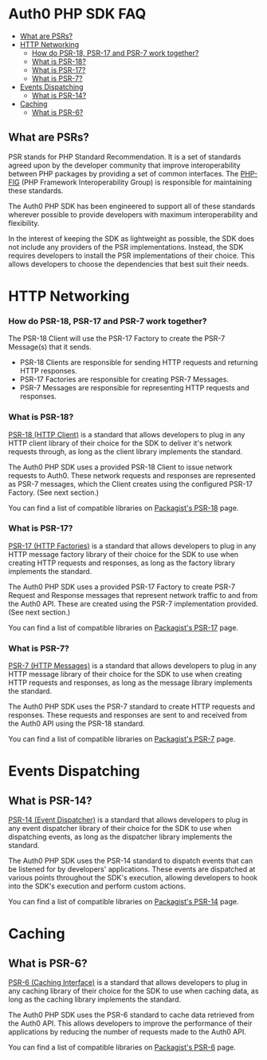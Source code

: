 # Auth0 PHP SDK FAQ

- [What are PSRs?](#what-are-psrs)
- [HTTP Networking](#http-networking)
  - [How do PSR-18, PSR-17 and PSR-7 work together?](#how-do-psr-18-psr-17-and-psr-7-work-together)
  - [What is PSR-18?](#what-is-psr-18)
  - [What is PSR-17?](#what-is-psr-17)
  - [What is PSR-7?](#what-is-psr-7)
- [Events Dispatching](#events-dispatching)
  - [What is PSR-14?](#what-is-psr-14)
- [Caching](#caching)
  - [What is PSR-6?](#what-is-psr-6)

## What are PSRs?

PSR stands for PHP Standard Recommendation. It is a set of standards agreed upon by the developer community that improve interoperability between PHP packages by providing a set of common interfaces. The [PHP-FIG](https://www.php-fig.org/) (PHP Framework Interoperability Group) is responsible for maintaining these standards.

The Auth0 PHP SDK has been engineered to support all of these standards wherever possible to provide developers with maximum interoperability and flexibility.

In the interest of keeping the SDK as lightweight as possible, the SDK does not include any providers of the PSR implementations. Instead, the SDK requires developers to install the PSR implementations of their choice. This allows developers to choose the dependencies that best suit their needs.

# HTTP Networking

### How do PSR-18, PSR-17 and PSR-7 work together?

The PSR-18 Client will use the PSR-17 Factory to create the PSR-7 Message(s) that it sends.

- PSR-18 Clients are responsible for sending HTTP requests and returning HTTP responses.
- PSR-17 Factories are responsible for creating PSR-7 Messages.
- PSR-7 Messages are responsible for representing HTTP requests and responses.

### What is PSR-18?

[PSR-18 (HTTP Client)](https://www.php-fig.org/psr/psr-18/) is a standard that allows developers to plug in any HTTP client library of their choice for the SDK to deliver it's network requests through, as long as the client library implements the standard.

The Auth0 PHP SDK uses a provided PSR-18 Client to issue network requests to Auth0. These network requests and responses are represented as PSR-7 messages, which the Client creates using the configured PSR-17 Factory. (See next section.)

You can find a list of compatible libraries on [Packagist's PSR-18](https://packagist.org/providers/psr/http-client-implementation) page.

### What is PSR-17?

[PSR-17 (HTTP Factories)](https://www.php-fig.org/psr/psr-17/) is a standard that allows developers to plug in any HTTP message factory library of their choice for the SDK to use when creating HTTP requests and responses, as long as the factory library implements the standard.

The Auth0 PHP SDK uses a provided PSR-17 Factory to create PSR-7 Request and Response messages that represent network traffic to and from the Auth0 API. These are created using the PSR-7 implementation provided. (See next section.)

You can find a list of compatible libraries on [Packagist's PSR-17](https://packagist.org/providers/psr/http-factory-implementation) page.

### What is PSR-7?

[PSR-7 (HTTP Messages)](https://www.php-fig.org/psr/psr-7/) is a standard that allows developers to plug in any HTTP message library of their choice for the SDK to use when creating HTTP requests and responses, as long as the message library implements the standard.

The Auth0 PHP SDK uses the PSR-7 standard to create HTTP requests and responses. These requests and responses are sent to and received from the Auth0 API using the PSR-18 standard.

You can find a list of compatible libraries on [Packagist's PSR-7](https://packagist.org/providers/psr/http-message-implementation) page.

# Events Dispatching

## What is PSR-14?

[PSR-14 (Event Dispatcher)](https://www.php-fig.org/psr/psr-14/) is a standard that allows developers to plug in any event dispatcher library of their choice for the SDK to use when dispatching events, as long as the dispatcher library implements the standard.

The Auth0 PHP SDK uses the PSR-14 standard to dispatch events that can be listened for by developers' applications. These events are dispatched at various points throughout the SDK's execution, allowing developers to hook into the SDK's execution and perform custom actions.

You can find a list of compatible libraries on [Packagist's PSR-14](https://packagist.org/providers/psr/event-dispatcher-implementation) page.

# Caching

## What is PSR-6?

[PSR-6 (Caching Interface)](https://www.php-fig.org/psr/psr-6/) is a standard that allows developers to plug in any caching library of their choice for the SDK to use when caching data, as long as the caching library implements the standard.

The Auth0 PHP SDK uses the PSR-6 standard to cache data retrieved from the Auth0 API. This allows developers to improve the performance of their applications by reducing the number of requests made to the Auth0 API.

You can find a list of compatible libraries on [Packagist's PSR-6](https://packagist.org/providers/psr/cache-implementation) page.
